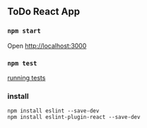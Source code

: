 ## ToDo React App

### `npm start`
Open [http://localhost:3000](http://localhost:3000)

### `npm test`
[running tests](https://facebook.github.io/create-react-app/docs/running-tests)

### install
```
npm install eslint --save-dev
npm install eslint-plugin-react --save-dev
```

